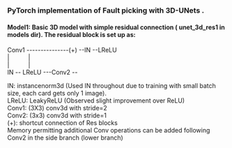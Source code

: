 ###  PyTorch implementation of Fault picking with 3D-UNets .


#### Model1: Basic 3D model with simple residual connection ( unet_3d_res1 in models dir). The residual block is set up as:

Conv1 ---------------(+) --IN --LReLU  
|&nbsp;&nbsp;&nbsp; &nbsp;&nbsp; &nbsp;&nbsp;&nbsp;&nbsp;|    
|&nbsp;&nbsp;&nbsp; &nbsp;&nbsp; &nbsp;&nbsp;&nbsp;&nbsp;|     
IN -- LReLU ---Conv2 --


IN: instancenorm3d (Used IN throughout due to training with small batch size, each card gets only 1 image).  
LReLU: LeakyReLU  (Observed slight improvement over ReLU)  
Conv1: (3X3) conv3d with  stride=2  
Conv2: (3x3) conv3d with stride=1  
(+): shortcut connection of Res blocks  
Memory permitting additional Conv operations can be added following Conv2 in the side branch (lower branch)  
